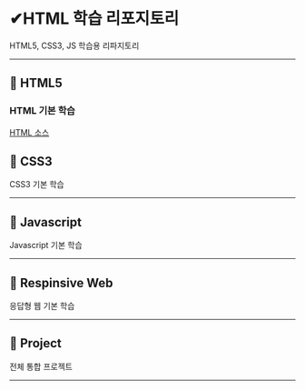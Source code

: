 # ✔HTML 학습 리포지토리
HTML5, CSS3, JS 학습용 리파지토리
___ 

## 🔸 HTML5 


### HTML 기본 학습
[HTML 소스](https://github.com/JaehyeonHeo/StudyHTML/tree/main/01_HTML)

## 🔸 CSS3
CSS3 기본 학습

___
## 🔸 Javascript
Javascript 기본 학습 
___
## 🔸 Respinsive Web
응답형 웹 기본 학습 
___
## 🔸 Project
전체 통합 프로젝트 
___

